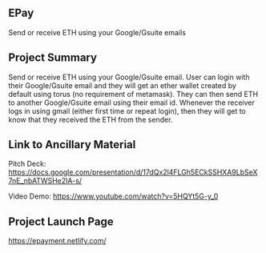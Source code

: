 ## EPay

Send or receive ETH using your Google/Gsuite emails

## Project Summary
Send or receive ETH using your Google/Gsuite email. User can login with their Google/Gsuite email and they will get an ether wallet created by default using torus (no requirement of metamask). They can then send ETH to another Google/Gsuite email using their email id. Whenever the receiver logs in using gmail (either first time or repeat login), then they will get to know that they received the ETH from the sender.

## Link to Ancillary Material
Pitch Deck: https://docs.google.com/presentation/d/17dQx2l4FLGh5ECkSSHXA9LbSeX7nE_nbATWSHe2IA-s/

Video Demo: https://www.youtube.com/watch?v=5HQYt5G-y_0


## Project Launch Page
https://epayment.netlify.com/